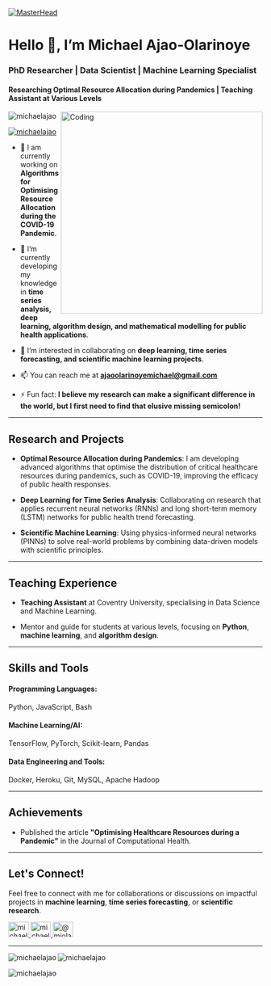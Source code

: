 [![MasterHead](https://drive.google.com/uc?export=view&id=11g9ugrhcSQI8odU7sf5QkfNqYx4qS_Pj)](http://miolajtech.co.uk/)

<h1 align="centre">Hello 👋, I’m Michael Ajao-Olarinoye</h1>
<h3 align="centre">PhD Researcher | Data Scientist | Machine Learning Specialist</h3>
<h4 align="centre">Researching Optimal Resource Allocation during Pandemics | Teaching Assistant at Various Levels</h4>

<img align="right" alt="Coding" width="400" src="https://media.giphy.com/media/13UZisxBxkjPwI/giphy.gif">

<p align="left"> 
  <img src="https://komarev.com/ghpvc/?username=michaelajao&label=Profile%20views&color=0e75b6&style=flat" alt="michaelajao" />
</p>

<p align="left">
  <a href="https://twitter.com/michaelajao" target="blank">
    <img src="https://img.shields.io/twitter/follow/michaelajao?logo=twitter&style=for-the-badge" alt="michaelajao" />
  </a>
</p>

- 🔭 I am currently working on **Algorithms for Optimising Resource Allocation during the COVID-19 Pandemic**.
  
- 🌱 I’m currently developing my knowledge in **time series analysis, deep learning, algorithm design, and mathematical modelling for public health applications**.
  
- 👯 I’m interested in collaborating on **deep learning, time series forecasting, and scientific machine learning projects**.

- 📫 You can reach me at **ajaoolarinoyemichael@gmail.com**

- ⚡ Fun fact: **I believe my research can make a significant difference in the world, but I first need to find that elusive missing semicolon!**

---

## Research and Projects

- **Optimal Resource Allocation during Pandemics**: 
  I am developing advanced algorithms that optimise the distribution of critical healthcare resources during pandemics, such as COVID-19, improving the efficacy of public health responses.
  
- **Deep Learning for Time Series Analysis**: 
  Collaborating on research that applies recurrent neural networks (RNNs) and long short-term memory (LSTM) networks for public health trend forecasting.
  
- **Scientific Machine Learning**: 
  Using physics-informed neural networks (PINNs) to solve real-world problems by combining data-driven models with scientific principles.

---

## Teaching Experience

- **Teaching Assistant** at Coventry University, specialising in Data Science and Machine Learning.
  
- Mentor and guide for students at various levels, focusing on **Python**, **machine learning**, and **algorithm design**.

---

## Skills and Tools

#### **Programming Languages**:  
Python, JavaScript, Bash

#### **Machine Learning/AI**:  
TensorFlow, PyTorch, Scikit-learn, Pandas

#### **Data Engineering and Tools**:  
Docker, Heroku, Git, MySQL, Apache Hadoop

---

## Achievements

- Published the article **"Optimising Healthcare Resources during a Pandemic"** in the Journal of Computational Health.

---

## Let's Connect!

Feel free to connect with me for collaborations or discussions on impactful projects in **machine learning**, **time series forecasting**, or **scientific research**.

<p align="left">
  <a href="https://twitter.com/michaelajao" target="blank">
    <img align="centre" src="https://raw.githubusercontent.com/rahuldkjain/github-profile-readme-generator/master/src/images/icons/Social/twitter.svg" alt="michaelajao" height="30" width="40" />
  </a>
  <a href="https://linkedin.com/in/michael-ajao" target="blank">
    <img align="centre" src="https://raw.githubusercontent.com/rahuldkjain/github-profile-readme-generator/master/src/images/icons/Social/linked-in-alt.svg" alt="michael-ajao" height="30" width="40" />
  </a>
  <a href="https://www.youtube.com/c/@miolajtech2439" target="blank">
    <img align="centre" src="https://raw.githubusercontent.com/rahuldkjain/github-profile-readme-generator/master/src/images/icons/Social/youtube.svg" alt="@miolajtech2439" height="30" width="40" />
  </a>
</p>

---

<p>
  <img align="left" src="https://github-readme-stats.vercel.app/api/top-langs?username=michaelajao&show_icons=true&locale=en&layout=compact" alt="michaelajao" />
</p>

<p>
  <img align="centre" src="https://github-readme-stats.vercel.app/api?username=michaelajao&show_icons=true&locale=en" alt="michaelajao" />
</p>

<p>
  <img align="centre" src="https://github-readme-streak-stats.herokuapp.com/?user=michaelajao&" alt="michaelajao" />
</p>
